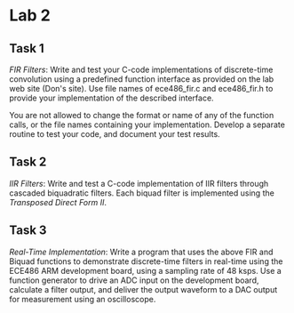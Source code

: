 # Lab 2
## Task 1
*FIR Filters*: Write and test your C-code implementations of discrete-time convolution using a predefined function interface as provided on the lab web site (Don's site).
Use file names of ece486_fir.c and ece486_fir.h to provide your implementation of the described interface. 

You are not allowed to change the format or name of any of the function calls, or the file names containing your implementation.
Develop a separate routine to test your code, and document your test results.

## Task 2
*IIR Filters*: Write and test a C-code implementation of IIR filters through cascaded biquadratic filters. Each biquad filter is implemented using the *Transposed Direct Form II*.

## Task 3
*Real-Time Implementation*: Write a program that uses the above FIR and Biquad functions to demonstrate discrete-time filters in real-time using the ECE486 ARM development board, using a sampling rate of 48 ksps. Use a function generator to drive an ADC input on the development board, calculate a filter output, and deliver the output waveform to a DAC output for measurement using an oscilloscope.

